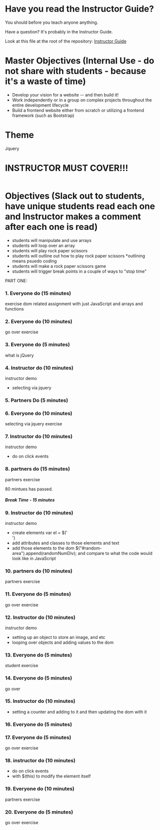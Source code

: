 # Have you read the Instructor Guide?

You should before you teach anyone anything.

Have a question? It's probably in the Instructor Guide.

Look at this file at the root of the repository:
[Instructor Guide](https://github.com/RutgersCodingBootcamp/All-Lesson-Plans/blob/master/instructor_guide)

# Master Objectives (Internal Use - do not share with students - because it's a waste of time)

* Develop your vision for a website -- and then build it!
* Work independently or in a group on complex projects throughout the entire development lifecycle
* Build a frontend website either from scratch or utilizing a frontend framework (such as Bootstrap)

# Theme

Jquery

# INSTRUCTOR MUST COVER!!!

```

```

# Objectives (Slack out to students, have unique students read each one and Instructor makes a comment after each one is read)

* students will manipulate and use arrays
* students will loop over an array
* students will play rock paper scissors
* students will outline out how to play rock paper scissors
	*outlining means psuedo coding
* students will make a rock paper scissors game
* students will trigger break points in a couple of ways to "stop time"

PART ONE:

### 1. Everyone do (15 minutes)

exercise
dom related assignment with just JavaScript and arrays and functions

### 2. Everyone do (10 minutes)
go over exercise

### 3. Everyone do (5 minutes)
what is jQuery

### 4. Instructor do (10 minutes)
instructor demo
- selecting via jquery

### 5. Partners Do (5 minutes)

### 6. Everyone do (10 minutes)
selecting via jquery exercise

### 7. Instructor do (10 minutes)
instructor demo
- do on click events

### 8. partners do (15 minutes)
partners exercise

80 mintues has passed.

##### Break Time - 15 minutes

### 9. Instructor do (10 minutes)
instructor demo
- create elements
	var el = $('<div id="buffy">')
- add attributes and classes to those elements and text
- add those elements to the dom 
	$("#random-area").append(randomNumDiv);
and compare to what the code would look like in JavaScript

### 10. partners do (10 minutes)
partners exercise

### 11. Everyone do (5 minutes)
go over exercise

### 12. Instructor do (10 minutes)
instructor demo

- setting up an object to store an image, and etc
- looping over objects and adding values to the dom

### 13. Everyone do (5 minutes)
student exercise

### 14. Everyone do (5 minutes)
go over

### 15. Instructor do (10 minutes)
- setting a counter and adding to it and then updating the dom with it

### 16. Everyone do (5 minutes)

### 17. Everyone do (5 minutes)
go over exercise

### 18. instructor do (10 minutes)
- do on click events
- with $(this) to modify the element itself

### 19. Everyone do (10 minutes)
partners exercise

### 20. Everyone do (5 minutes)
go over exercise

<!-- 16. instructor demo like 3.2.13 

	AT THE END WE DO THIS
	-------------------------
	maybe we build this:

	the page displays a number

	input takes in a number

	then user clicks a button

	then it makes that many buttons with a random number in each button and on the data attribute

	then when the user clicks those buttons, it adds that number to the original number displayed to the screen

	BONUS

	the buttons could subtract or add to the top number
 -->